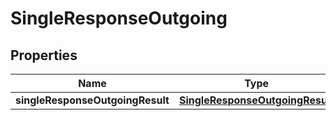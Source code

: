 # SingleResponseOutgoing

## Properties
Name | Type | Description | Notes
------------ | ------------- | ------------- | -------------
**singleResponseOutgoingResult** | [**SingleResponseOutgoingResult**](SingleResponseOutgoingResult.md) |  |  [optional]
